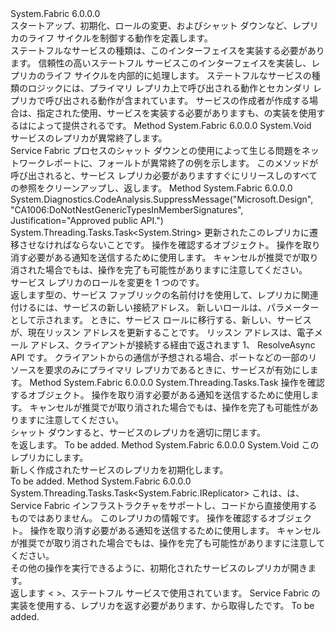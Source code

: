 <Type Name="IStatefulServiceReplica" FullName="System.Fabric.IStatefulServiceReplica">
  <TypeSignature Language="C#" Value="public interface IStatefulServiceReplica" />
  <TypeSignature Language="ILAsm" Value=".class public interface auto ansi abstract IStatefulServiceReplica" />
  <TypeSignature Language="DocId" Value="T:System.Fabric.IStatefulServiceReplica" />
  <TypeSignature Language="VB.NET" Value="Public Interface IStatefulServiceReplica" />
  <TypeSignature Language="F#" Value="type IStatefulServiceReplica = interface" />
  <AssemblyInfo>
    <AssemblyName>System.Fabric</AssemblyName>
    <AssemblyVersion>6.0.0.0</AssemblyVersion>
  </AssemblyInfo>
  <Interfaces />
  <Docs>
    <summary>
      <para>スタートアップ、初期化、ロールの変更、およびシャット ダウンなど、レプリカのライフ サイクルを制御する動作を定義します。 </para>
    </summary>
    <remarks>
      <para>
                ステートフルなサービスの種類は、このインターフェイスを実装する必要があります。 <see href="https://docs.microsoft.com/dotnet/api/microsoft.servicefabric.services.runtime.statefulservice">信頼性の高いステートフル サービス</see>このインターフェイスを実装し、レプリカのライフ サイクルを内部的に処理します。 </para>
      <para>
                ステートフルなサービスの種類のロジックには、プライマリ レプリカ上で呼び出される動作とセカンダリ レプリカで呼び出される動作が含まれています。</para>
      <para>
                サービスの作成者が作成する場合は、指定された使用<see cref="T:System.Fabric.FabricReplicator" />、サービスを実装する必要がありますも、<see cref="T:System.Fabric.IStateProvider" />の実装を使用する<see cref="T:System.Fabric.IStateReplicator" />はによって提供される<see cref="T:System.Fabric.FabricReplicator" />です。</para>
    </remarks>
  </Docs>
  <Members>
    <Member MemberName="Abort">
      <MemberSignature Language="C#" Value="public void Abort ();" />
      <MemberSignature Language="ILAsm" Value=".method public hidebysig newslot virtual instance void Abort() cil managed" />
      <MemberSignature Language="DocId" Value="M:System.Fabric.IStatefulServiceReplica.Abort" />
      <MemberSignature Language="VB.NET" Value="Public Sub Abort ()" />
      <MemberSignature Language="F#" Value="abstract member Abort : unit -&gt; unit" Usage="iStatefulServiceReplica.Abort " />
      <MemberType>Method</MemberType>
      <AssemblyInfo>
        <AssemblyName>System.Fabric</AssemblyName>
        <AssemblyVersion>6.0.0.0</AssemblyVersion>
      </AssemblyInfo>
      <ReturnValue>
        <ReturnType>System.Void</ReturnType>
      </ReturnValue>
      <Parameters />
      <Docs>
        <summary>
          <para>サービスのレプリカが異常終了します。</para>
        </summary>
        <remarks>
          <para>Service Fabric プロセスのシャット ダウンとの使用によって生じる問題をネットワーク<see cref="M:System.Fabric.IServicePartition.ReportFault(System.Fabric.FaultType)" />レポートに、<see cref="F:System.Fabric.FaultType.Permanent" />フォールトが異常終了の例を示します。 このメソッドが呼び出されると、サービス レプリカ必要がありますすぐにリリースしのすべての参照をクリーンアップし、返します。</para>
        </remarks>
      </Docs>
    </Member>
    <Member MemberName="ChangeRoleAsync">
      <MemberSignature Language="C#" Value="public System.Threading.Tasks.Task&lt;string&gt; ChangeRoleAsync (System.Fabric.ReplicaRole newRole, System.Threading.CancellationToken cancellationToken);" />
      <MemberSignature Language="ILAsm" Value=".method public hidebysig newslot virtual instance class System.Threading.Tasks.Task`1&lt;string&gt; ChangeRoleAsync(valuetype System.Fabric.ReplicaRole newRole, valuetype System.Threading.CancellationToken cancellationToken) cil managed" />
      <MemberSignature Language="DocId" Value="M:System.Fabric.IStatefulServiceReplica.ChangeRoleAsync(System.Fabric.ReplicaRole,System.Threading.CancellationToken)" />
      <MemberSignature Language="F#" Value="abstract member ChangeRoleAsync : System.Fabric.ReplicaRole * System.Threading.CancellationToken -&gt; System.Threading.Tasks.Task&lt;string&gt;" Usage="iStatefulServiceReplica.ChangeRoleAsync (newRole, cancellationToken)" />
      <MemberType>Method</MemberType>
      <AssemblyInfo>
        <AssemblyName>System.Fabric</AssemblyName>
        <AssemblyVersion>6.0.0.0</AssemblyVersion>
      </AssemblyInfo>
      <Attributes>
        <Attribute>
          <AttributeName>System.Diagnostics.CodeAnalysis.SuppressMessage("Microsoft.Design", "CA1006:DoNotNestGenericTypesInMemberSignatures", Justification="Approved public API.")</AttributeName>
        </Attribute>
      </Attributes>
      <ReturnValue>
        <ReturnType>System.Threading.Tasks.Task&lt;System.String&gt;</ReturnType>
      </ReturnValue>
      <Parameters>
        <Parameter Name="newRole" Type="System.Fabric.ReplicaRole" />
        <Parameter Name="cancellationToken" Type="System.Threading.CancellationToken" />
      </Parameters>
      <Docs>
        <param name="newRole">
          <para>更新された<see cref="T:System.Fabric.ReplicaRole" />このレプリカに遷移させなければならないことです。</para>
        </param>
        <param name="cancellationToken">
          <para><see cref="T:System.Threading.CancellationToken" />操作を確認するオブジェクト。 操作を取り消す必要がある通知を送信するために使用します。
            キャンセルが推奨でが取り消された場合でもは、操作を完了も可能性がありますに注意してください。</para>
        </param>
        <summary>
          <para>サービス レプリカのロールを変更を 1 つの<see cref="T:System.Fabric.ReplicaRole" />です。 </para>
        </summary>
        <returns>
          <para>返します<see cref="T:System.Threading.Tasks.Task`1" />型の<see cref="T:System.String" />、サービス ファブリックの名前付けを使用して、レプリカに関連付けるには、サービスの新しい接続アドレス。</para>
        </returns>
        <remarks>
          <para>新しいロールは、パラメーターとして示されます。 ときに、サービス ロールに移行する、新しい、サービスが、現在リッスン アドレスを更新することです。
            リッスン アドレスは、電子メール アドレス、クライアントが接続する経由で返されます 1、 <see href="https://docs.microsoft.com/dotnet/api/microsoft.servicefabric.services.client.servicepartitionresolver#Microsoft_ServiceFabric_Services_Client_ServicePartitionResolver_ResolveAsync_System_Fabric_ResolvedServicePartition_System_Threading_CancellationToken_">ResolveAsync</see> API です。 クライアントからの通信が予想される場合、ポートなどの一部のリソースを要求のみにプライマリ レプリカであるときに、サービスが有効にします。</para>
          <seealso href="https://docs.microsoft.com/azure/service-fabric/service-fabric-reliable-services-communication" />
        </remarks>
      </Docs>
    </Member>
    <Member MemberName="CloseAsync">
      <MemberSignature Language="C#" Value="public System.Threading.Tasks.Task CloseAsync (System.Threading.CancellationToken cancellationToken);" />
      <MemberSignature Language="ILAsm" Value=".method public hidebysig newslot virtual instance class System.Threading.Tasks.Task CloseAsync(valuetype System.Threading.CancellationToken cancellationToken) cil managed" />
      <MemberSignature Language="DocId" Value="M:System.Fabric.IStatefulServiceReplica.CloseAsync(System.Threading.CancellationToken)" />
      <MemberSignature Language="F#" Value="abstract member CloseAsync : System.Threading.CancellationToken -&gt; System.Threading.Tasks.Task" Usage="iStatefulServiceReplica.CloseAsync cancellationToken" />
      <MemberType>Method</MemberType>
      <AssemblyInfo>
        <AssemblyName>System.Fabric</AssemblyName>
        <AssemblyVersion>6.0.0.0</AssemblyVersion>
      </AssemblyInfo>
      <ReturnValue>
        <ReturnType>System.Threading.Tasks.Task</ReturnType>
      </ReturnValue>
      <Parameters>
        <Parameter Name="cancellationToken" Type="System.Threading.CancellationToken" />
      </Parameters>
      <Docs>
        <param name="cancellationToken">
          <para><see cref="T:System.Threading.CancellationToken" />操作を確認するオブジェクト。 操作を取り消す必要がある通知を送信するために使用します。 キャンセルが推奨でが取り消された場合でもは、操作を完了も可能性がありますに注意してください。</para>
        </param>
        <summary>
          <para>シャット ダウンすると、サービスのレプリカを適切に閉じます。</para>
        </summary>
        <returns>
          <para><see cref="T:System.Threading.Tasks.Task" /> を返します。</para>
        </returns>
        <remarks>To be added.</remarks>
      </Docs>
    </Member>
    <Member MemberName="Initialize">
      <MemberSignature Language="C#" Value="public void Initialize (System.Fabric.StatefulServiceInitializationParameters initializationParameters);" />
      <MemberSignature Language="ILAsm" Value=".method public hidebysig newslot virtual instance void Initialize(class System.Fabric.StatefulServiceInitializationParameters initializationParameters) cil managed" />
      <MemberSignature Language="DocId" Value="M:System.Fabric.IStatefulServiceReplica.Initialize(System.Fabric.StatefulServiceInitializationParameters)" />
      <MemberSignature Language="VB.NET" Value="Public Sub Initialize (initializationParameters As StatefulServiceInitializationParameters)" />
      <MemberSignature Language="F#" Value="abstract member Initialize : System.Fabric.StatefulServiceInitializationParameters -&gt; unit" Usage="iStatefulServiceReplica.Initialize initializationParameters" />
      <MemberType>Method</MemberType>
      <AssemblyInfo>
        <AssemblyName>System.Fabric</AssemblyName>
        <AssemblyVersion>6.0.0.0</AssemblyVersion>
      </AssemblyInfo>
      <ReturnValue>
        <ReturnType>System.Void</ReturnType>
      </ReturnValue>
      <Parameters>
        <Parameter Name="initializationParameters" Type="System.Fabric.StatefulServiceInitializationParameters" />
      </Parameters>
      <Docs>
        <param name="initializationParameters">
          <para><see cref="T:System.Fabric.StatefulServiceInitializationParameters" />このレプリカにします。</para>
        </param>
        <summary>
          <para>新しく作成されたサービスのレプリカを初期化します。</para>
        </summary>
        <remarks>To be added.</remarks>
      </Docs>
    </Member>
    <Member MemberName="OpenAsync">
      <MemberSignature Language="C#" Value="public System.Threading.Tasks.Task&lt;System.Fabric.IReplicator&gt; OpenAsync (System.Fabric.ReplicaOpenMode openMode, System.Fabric.IStatefulServicePartition partition, System.Threading.CancellationToken cancellationToken);" />
      <MemberSignature Language="ILAsm" Value=".method public hidebysig newslot virtual instance class System.Threading.Tasks.Task`1&lt;class System.Fabric.IReplicator&gt; OpenAsync(valuetype System.Fabric.ReplicaOpenMode openMode, class System.Fabric.IStatefulServicePartition partition, valuetype System.Threading.CancellationToken cancellationToken) cil managed" />
      <MemberSignature Language="DocId" Value="M:System.Fabric.IStatefulServiceReplica.OpenAsync(System.Fabric.ReplicaOpenMode,System.Fabric.IStatefulServicePartition,System.Threading.CancellationToken)" />
      <MemberSignature Language="F#" Value="abstract member OpenAsync : System.Fabric.ReplicaOpenMode * System.Fabric.IStatefulServicePartition * System.Threading.CancellationToken -&gt; System.Threading.Tasks.Task&lt;System.Fabric.IReplicator&gt;" Usage="iStatefulServiceReplica.OpenAsync (openMode, partition, cancellationToken)" />
      <MemberType>Method</MemberType>
      <AssemblyInfo>
        <AssemblyName>System.Fabric</AssemblyName>
        <AssemblyVersion>6.0.0.0</AssemblyVersion>
      </AssemblyInfo>
      <ReturnValue>
        <ReturnType>System.Threading.Tasks.Task&lt;System.Fabric.IReplicator&gt;</ReturnType>
      </ReturnValue>
      <Parameters>
        <Parameter Name="openMode" Type="System.Fabric.ReplicaOpenMode" />
        <Parameter Name="partition" Type="System.Fabric.IStatefulServicePartition" />
        <Parameter Name="cancellationToken" Type="System.Threading.CancellationToken" />
      </Parameters>
      <Docs>
        <param name="openMode">
          <para>これは、は、Service Fabric インフラストラクチャをサポートし、コードから直接使用するものではありません。</para>
        </param>
        <param name="partition">
          <para><see cref="T:System.Fabric.IStatefulServicePartition" />このレプリカの情報です。</para>
        </param>
        <param name="cancellationToken">
          <para><see cref="T:System.Threading.CancellationToken" />操作を確認するオブジェクト。 操作を取り消す必要がある通知を送信するために使用します。 キャンセルが推奨でが取り消された場合でもは、操作を完了も可能性がありますに注意してください。</para>
        </param>
        <summary>
          <para>その他の操作を実行できるように、初期化されたサービスのレプリカが開きます。</para>
        </summary>
        <returns>
          <para>返します<see cref="T:System.Threading.Tasks.Task`1" /> &lt; <see cref="T:System.Fabric.IReplicator" /> &gt;、<see cref="T:System.Fabric.IReplicator" />ステートフル サービスで使用されています。 Service Fabric の実装を使用する<see cref="M:System.Fabric.IStatefulServiceReplica.OpenAsync(System.Fabric.ReplicaOpenMode,System.Fabric.IStatefulServicePartition,System.Threading.CancellationToken)" />、レプリカを返す必要があります、<see cref="T:System.Fabric.FabricReplicator" />から取得した<see cref="M:System.Fabric.IStatefulServicePartition.CreateReplicator(System.Fabric.IStateProvider,System.Fabric.ReplicatorSettings)" />です。</para>
        </returns>
        <remarks>To be added.</remarks>
      </Docs>
    </Member>
  </Members>
</Type>